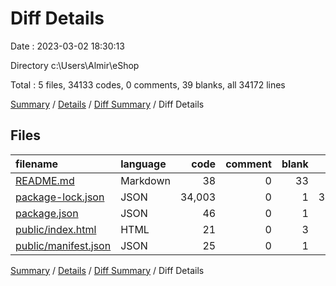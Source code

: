 # Diff Details

Date : 2023-03-02 18:30:13

Directory c:\\Users\\Almir\\eShop

Total : 5 files,  34133 codes, 0 comments, 39 blanks, all 34172 lines

[Summary](results.md) / [Details](details.md) / [Diff Summary](diff.md) / Diff Details

## Files
| filename | language | code | comment | blank | total |
| :--- | :--- | ---: | ---: | ---: | ---: |
| [README.md](/README.md) | Markdown | 38 | 0 | 33 | 71 |
| [package-lock.json](/package-lock.json) | JSON | 34,003 | 0 | 1 | 34,004 |
| [package.json](/package.json) | JSON | 46 | 0 | 1 | 47 |
| [public/index.html](/public/index.html) | HTML | 21 | 0 | 3 | 24 |
| [public/manifest.json](/public/manifest.json) | JSON | 25 | 0 | 1 | 26 |

[Summary](results.md) / [Details](details.md) / [Diff Summary](diff.md) / Diff Details